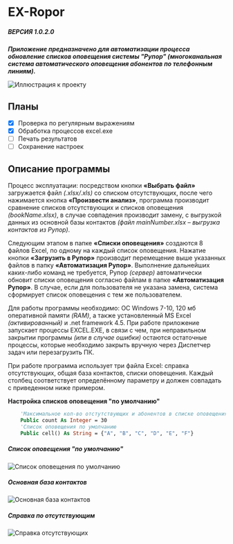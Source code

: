 # EX-Ropor
##### ВЕРСИЯ 1.0.2.0
***Приложение предназначено для автоматизации процесса обновление списков оповещения системы "Рупор" (многоканальная система автоматического оповещения абонентов по телефонным линиям).***

![Иллюстрация к проекту](https://lh3.googleusercontent.com/-7EUrgoacWQ8/X-o2diV9VRI/AAAAAAAAGlM/uZrCvHXdaJcDsqN4N_hSnIIHvJCdBHnbgCLcBGAsYHQ/s16000/image.png)
## Планы
- [X] Проверка по регулярным выражениям
- [X] Обработка процессов excel.exe
- [ ] Печать результатов
- [ ] Сохранение настроек

## Описание программы
Процесс эксплуатации: посредством кнопки **«Выбрать файл»** загружается файл *(.xlsx/.xls)* со списком отсутствующих, после чего нажимается кнопка **«Произвести анализ»**, программа производит сравнение списков отсутствующих и списков оповещения *(bookName.xlsx)*, в случае совпадения производит замену, с выгрузкой данных из основной базы контактов *(файл mainNumber.xlsx – выгрузка контактов из Рупор)*. 

Следующим этапом в папке **«Списки оповещения»** создаются 8 файлов Excel, по одному на каждый список оповещения. Нажатие кнопки **«Загрузить в Рупор»** производит перемещение выше указанных файлов в папку **«Автоматизация Рупор»**. 
Выполнение дальнейших каких-либо команд не требуется, Рупор *(сервер)* автоматически обновит списки оповещения согласно файлам в папке **«Автоматизация Рупор»**. В случае, если для пользователя не указана замена, система сформирует список оповещения с тем же пользователем.

Для работы программы необходимо: ОС Windows 7-10, 120 мб оперативной памяти *(RAM)*, а также установленный MS Excel *(активированный)* и .net framework 4.5. 
При работе приложение запускает процессы EXCEL.EXE, в связи с чем, при неправильном закрытии программы *(или в случае ошибки)* остаются остаточные процессы, которые необходимо закрыть вручную через Диспетчер задач или перезагрузить ПК.

При работе программа использует три файла Excel: справка отсутствующих, общая база контактов, списки оповещения. Каждый столбец соответствует определённому параметру и должен совпадать с приведенном ниже примером.

**Настройка списков оповещения "по умолчанию"**
``` vb
    'Максимальное кол-во отстутствующих и абонентов в списке оповещения
    Public count As Integer = 30
    'Список оповещения по умолчанию
    Public cell() As String = {"A", "B", "C", "D", "E", "F"}
```

##### Список оповещения "по умолчанию"
![Список оповещения по умолчанию](https://lh3.googleusercontent.com/-1csEUbV7e0g/X-o0v6dZ_1I/AAAAAAAAGk0/gISi02tHUT4H5JbmjObZPt4KK-xpw0SQQCLcBGAsYHQ/s16000/image.png)

##### Основная база контактов
![Основная база контактов](https://lh3.googleusercontent.com/-yUUCjGYw_Wo/X-o0sDUZP7I/AAAAAAAAGkw/VnAUF8gSP78qF4EIaKt7IP_3_NFk_9w7wCLcBGAsYHQ/s16000/image.png)

##### Справка по отсутствующим
![Справка отсутствующих](https://lh3.googleusercontent.com/-21lxDBWUBgk/X-o0zGsF_gI/AAAAAAAAGk4/s-If7NMbKNMiBYwu-Im52Dd8Fy5hTkDfACLcBGAsYHQ/s16000/image.png)
